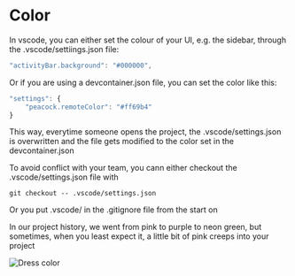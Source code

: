 # Color 

In vscode, you can either set the colour of your UI, e.g. the sidebar, through the .vscode/settiings.json file:

```javascript
"activityBar.background": "#000000",
```

Or if you are using a devcontainer.json file, you can set the color like this:

```javascript
"settings": {
	"peacock.remoteColor": "#ff69b4"
}
```

This way, everytime someone opens the project, the .vscode/settings.json is overwritten and the file gets modified to the color set in the devcontainer.json

To avoid conflict with your team, you cann either checkout the .vscode/settings.json file with 

```console
git checkout -- .vscode/settings.json 
```

Or you put .vscode/ in the .gitignore file from the start on

In our project history, we went from pink to purple to neon green, but sometimes, when you least expect it, a little bit of pink creeps into your project

![Dress color](https://pa1.narvii.com/6513/6a8669c131e3666c93fe50425f579883dce2b2bb_hq.gif)
